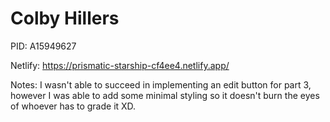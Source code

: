 # Colby Hillers

PID: A15949627

Netlify: https://prismatic-starship-cf4ee4.netlify.app/

Notes: I wasn't able to succeed in implementing an edit button for part 3, however I
was able to add some minimal styling so it doesn't burn the eyes of whoever has to 
grade it XD.
